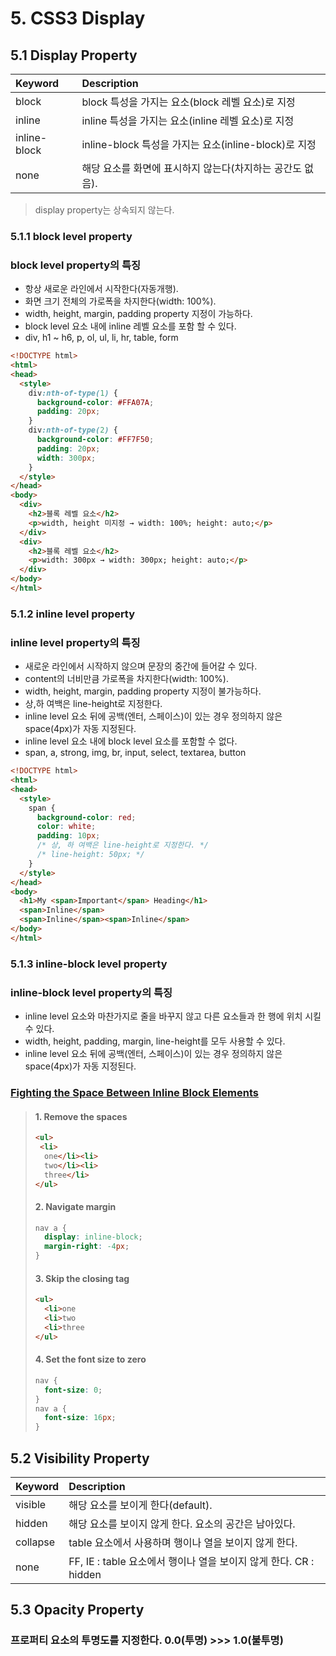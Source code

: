# 5. CSS3 Display

## 5.1 Display Property

| Keyword | Description |
| :------ | :---------- |
| block | block 특성을 가지는 요소(block 레벨 요소)로 지정 |
| inline | inline 특성을 가지는 요소(inline 레벨 요소)로 지정 |
| inline-block | inline-block 특성을 가지는 요소(inline-block)로 지정 |
| none | 해당 요소를 화면에 표시하지 않는다(차지하는 공간도 없음). |

> display property는 상속되지 않는다.

### 5.1.1 block level property

### **block level property의 특징**

* 항상 새로운 라인에서 시작한다(자동개행).
* 화면 크기 전체의 가로폭을 차지한다(width: 100%).
* width, height, margin, padding property 지정이 가능하다.
* block level 요소 내에 inline 레벨 요소를 포함 할 수 있다.
* div, h1 ~ h6, p, ol, ul, li, hr, table, form

```html
<!DOCTYPE html>
<html>
<head>
  <style>
    div:nth-of-type(1) {
      background-color: #FFA07A;
      padding: 20px;
    }
    div:nth-of-type(2) {
      background-color: #FF7F50;
      padding: 20px;
      width: 300px;
    }
  </style>
</head>
<body>
  <div>
    <h2>블록 레벨 요소</h2>
    <p>width, height 미지정 → width: 100%; height: auto;</p>
  </div>
  <div>
    <h2>블록 레벨 요소</h2>
    <p>width: 300px → width: 300px; height: auto;</p>
  </div>
</body>
</html>
```

### 5.1.2 inline level property

### **inline level property의 특징**

* 새로운 라인에서 시작하지 않으며 문장의 중간에 들어갈 수 있다.
* content의 너비만큼 가로폭을 차지한다(width: 100%).
* width, height, margin, padding property 지정이 불가능하다.
* 상,하 여백은 line-height로 지정한다.
* inline level 요소 뒤에 공백(엔터, 스페이스)이 있는 경우 정의하지 않은 space(4px)가 자동 지정된다.
* inline level 요소 내에 block level 요소를 포함할 수 없다.
* span, a, strong, img, br, input, select, textarea, button

```html
<!DOCTYPE html>
<html>
<head>
  <style>
    span {
      background-color: red;
      color: white;
      padding: 10px;
      /* 상, 하 여백은 line-height로 지정한다. */
      /* line-height: 50px; */
    }
  </style>
</head>
<body>
  <h1>My <span>Important</span> Heading</h1>
  <span>Inline</span>
  <span>Inline</span><span>Inline</span>
</body>
</html>
```

### 5.1.3 inline-block level property

### **inline-block level property의 특징**

* inline level 요소와 마찬가지로 줄을 바꾸지 않고 다른 요소들과 한 행에 위치 시킬 수 있다.
* width, height, padding, margin, line-height를 모두 사용할 수 있다.
* inline level 요소 뒤에 공백(엔터, 스페이스)이 있는 경우 정의하지 않은 space(4px)가 자동 지정된다.

### [**Fighting the Space Between Inline Block Elements**](https://css-tricks.com/fighting-the-space-between-inline-block-elements/)

> #### 1. Remove the spaces
> ```html
> <ul>
>  <li>
>   one</li><li>
>   two</li><li>
>   three</li>
> </ul>
> ```
> #### 2. Navigate margin
> ```css
> nav a {
>   display: inline-block;
>   margin-right: -4px;
> }
> ```
> #### 3. Skip the closing tag
> ```html
> <ul>
>   <li>one
>   <li>two
>   <li>three
> </ul>
> ```
> #### 4. Set the font size to zero
> ```css
> nav {
>   font-size: 0;
> }
> nav a {
>   font-size: 16px;
> }

## 5.2 Visibility Property

| Keyword | Description |
| :------ | :---------- |
| visible | 해당 요소를 보이게 한다(default). |
| hidden | 해당 요소를 보이지 않게 한다. 요소의 공간은 남아있다. |
| collapse | table 요소에서 사용하며 행이나 열을 보이지 않게 한다. |
| none | FF, IE : table 요소에서 행이나 열을 보이지 않게 한다. CR : hidden |

## 5.3 Opacity Property

### 프로퍼티 요소의 투명도를 지정한다. 0.0(투명) >>> 1.0(불투명)